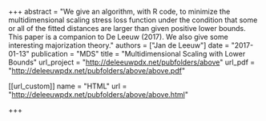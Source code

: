 +++
abstract = "We give an algorithm, with R code, to minimize the multidimensional scaling stress loss function under the condition that some or all of the fitted distances are larger than given positive lower bounds. This paper is a companion to De Leeuw (2017). We also give some interesting majorization theory."
authors = ["Jan de Leeuw"]
date = "2017-01-13"
publication = "MDS"
title = "Multidimensional Scaling with Lower Bounds"
url_project = "http://deleeuwpdx.net/pubfolders/above"
url_pdf = "http://deleeuwpdx.net/pubfolders/above/above.pdf"

[[url_custom]]
name = "HTML"
url = "http://deleeuwpdx.net/pubfolders/above/above.html"

+++

